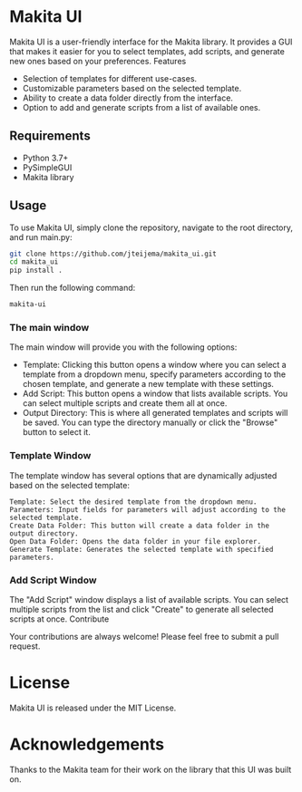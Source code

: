 # Makita UI

Makita UI is a user-friendly interface for the Makita library. It provides a GUI that makes it easier for you to select templates, add scripts, and generate new ones based on your preferences.
Features

- Selection of templates for different use-cases.
- Customizable parameters based on the selected template.
- Ability to create a data folder directly from the interface.
- Option to add and generate scripts from a list of available ones.

## Requirements

- Python 3.7+
- PySimpleGUI
- Makita library

## Usage

To use Makita UI, simply clone the repository, navigate to the root directory, and run main.py:

```sh
git clone https://github.com/jteijema/makita_ui.git
cd makita_ui
pip install .
```

Then run the following command:

```sh
makita-ui
```

### The main window 
The main window will provide you with the following options:

- Template: Clicking this button opens a window where you can select a template from a dropdown menu, specify parameters according to the chosen template, and generate a new template with these settings.
- Add Script: This button opens a window that lists available scripts. You can select multiple scripts and create them all at once.
- Output Directory: This is where all generated templates and scripts will be saved. You can type the directory manually or click the "Browse" button to select it.

### Template Window

The template window has several options that are dynamically adjusted based on the selected template:

    Template: Select the desired template from the dropdown menu.
    Parameters: Input fields for parameters will adjust according to the selected template.
    Create Data Folder: This button will create a data folder in the output directory.
    Open Data Folder: Opens the data folder in your file explorer.
    Generate Template: Generates the selected template with specified parameters.

### Add Script Window

The "Add Script" window displays a list of available scripts. You can select multiple scripts from the list and click "Create" to generate all selected scripts at once.
Contribute

Your contributions are always welcome! Please feel free to submit a pull request.

# License

Makita UI is released under the MIT License.

# Acknowledgements

Thanks to the Makita team for their work on the library that this UI was built on.